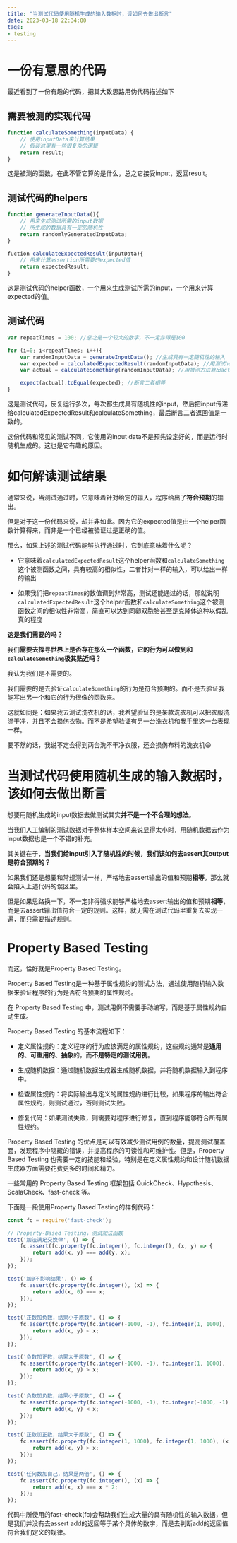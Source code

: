 ```yaml
---
title: "当测试代码使用随机生成的输入数据时，该如何去做出断言"
date: 2023-03-18 22:34:00
tags:
- testing
---
```


# 一份有意思的代码

最近看到了一份有趣的代码，把其大致思路用伪代码描述如下 

## 需要被测的实现代码

```javascript
function calculateSomething(inputData) {
    // 使用inputData来计算结果
    // 假装这里有一些很复杂的逻辑
    return result;
}
```

这是被测的函数，在此不管它算的是什么，总之它接受input，返回result。

## 测试代码的helpers

```javascript
function generateInputData(){
    // 用来生成测试所需的input数据
    // 所生成的数据具有一定的随机性
    return randomlyGeneratedInputData;
}

fuction calculateExpectedResult(inputData){
    // 用来计算assertion所需要的expected值
    return expectedResult;
}
```

这是测试代码的helper函数，一个用来生成测试所需的input，一个用来计算expected的值。

## 测试代码

```javascript
var repeatTimes = 100; //总之是一个较大的数字，不一定非得是100

for (i=0; i<repeatTimes; i++){
    var randomInputData = generateInputData(); //生成具有一定随机性的输入
    var expected = calculatedExpectedResult(randomInputData); //用测试helper算出expected
    var actual = calculateSomething(randomInputData); //用被测方法算出actual

    expect(actual).toEqual(expected); //断言二者相等
}
```

这是测试代码，反复运行多次，每次都生成具有随机性的input，然后把input传递给calculatedExpectedResult和calculateSomething，最后断言二者返回值是一致的。

这份代码和常见的测试不同，它使用的input data不是预先设定好的，而是运行时随机生成的。这也是它有趣的原因。

# 如何解读测试结果

通常来说，当测试通过时，它意味着针对给定的输入，程序给出了**符合预期**的输出。

但是对于这一份代码来说，却并非如此。因为它的expected值是由一个helper函数计算得来，而非是一个已经被验证过是正确的值。

那么，如果上述的测试代码能够执行通过时，它到底意味着什么呢？

* 它意味着```calculatedExpectedResult```这个helper函数和```calculateSomething```这个被测函数之间，具有较高的相似性，二者针对一样的输入，可以给出一样的输出

* 如果我们把```repeatTimes```的数值调到非常高，测试还能通过的话，那就说明```calculatedExpectedResult```这个helper函数和```calculateSomething```这个被测函数之间的相似性非常高，简直可以达到同卵双胞胎甚至是克隆体这种以假乱真的程度

**这是我们需要的吗？**

我们**需要去探寻世界上是否存在那么一个函数，它的行为可以做到和```calculateSomething```极其贴近吗？**

我认为我们是不需要的。

我们需要的是去验证```calculateSomething```的行为是符合预期的。而不是去验证我能写出另一个和它的行为很像的函数来。

这就如同是：如果我去测试洗衣机的话，我希望验证的是某款洗衣机可以把衣服洗涤干净，并且不会损伤衣物。而不是希望验证有另一台洗衣机和我手里这一台表现一样。

要不然的话，我说不定会得到两台洗不干净衣服，还会损伤布料的洗衣机😄

# 当测试代码使用随机生成的输入数据时，该如何去做出断言

想要用随机生成的input数据去做测试其实**并不是一个不合理的想法**。

当我们人工编制的测试数据对于整体样本空间来说显得太小时，用随机数据去作为input数据也是一个不错的补充。

其关键在于，**当我们给input引入了随机性的时候，我们该如何去assert其output是符合预期的？**

如果我们还是想要和常规测试一样，严格地去assert输出的值和预期**相等**，那么就会陷入上述代码的误区里。

但是如果思路换一下，不一定非得强求能够严格地去assert输出的值和预期**相等**，而是去assert输出值符合一定的规则。这样，就无需在测试代码里重复去实现一遍，而只需要描述规则。

# Property Based Testing

而这，恰好就是Property Based Testing。

Property Based Testing是一种基于属性规约的测试方法，通过使用随机输入数据来验证程序的行为是否符合预期的属性规约。

在 Property Based Testing 中，测试用例不需要手动编写，而是基于属性规约自动生成。

Property Based Testing 的基本流程如下：

* 定义属性规约：定义程序的行为应该满足的属性规约，这些规约通常是**通用的、可重用的、抽象**的，而**不是特定的测试用例**。

* 生成随机数据：通过随机数据生成器生成随机数据，并将随机数据输入到程序中。

* 检查属性规约：将实际输出与定义的属性规约进行比较，如果程序的输出符合属性规约，则测试通过，否则测试失败。

* 修复代码：如果测试失败，则需要对程序进行修复，直到程序能够符合所有属性规约。

Property Based Testing 的优点是可以有效减少测试用例的数量，提高测试覆盖面，发现程序中隐藏的错误，并提高程序的可读性和可维护性。但是，Property Based Testing 也需要一定的技能和经验，特别是在定义属性规约和设计随机数据生成器方面需要花费更多的时间和精力。

一些常用的 Property Based Testing 框架包括 QuickCheck、Hypothesis、ScalaCheck、fast-check 等。

下面是一段使用Property Based Testing的样例代码：

```javascript
const fc = require('fast-check');

// Property-Based Testing，测试加法函数
test('加法满足交换律', () => {
    fc.assert(fc.property(fc.integer(), fc.integer(), (x, y) => {
        return add(x, y) === add(y, x);
    }));
});

test('加0不影响结果', () => {
    fc.assert(fc.property(fc.integer(), (x) => {
        return add(x, 0) === x;
    }));
});

test('正数加负数，结果小于原数', () => {
    fc.assert(fc.property(fc.integer(-1000, -1), fc.integer(1, 1000), (x, y) => {
        return add(x, y) < x;
    }));
});

test('负数加正数，结果大于原数', () => {
    fc.assert(fc.property(fc.integer(-1000, -1), fc.integer(1, 1000), (x, y) => {
        return add(x, y) > x;
    }));
});

test('负数加负数，结果小于原数', () => {
    fc.assert(fc.property(fc.integer(-1000, -1), fc.integer(-1000, -1), (x, y) => {
        return add(x, y) < x;
    }));
});

test('正数加正数，结果大于原数', () => {
    fc.assert(fc.property(fc.integer(1, 1000), fc.integer(1, 1000), (x, y) => {
        return add(x, y) > x;
    }));
});

test('任何数加自己，结果是两倍', () => {
    fc.assert(fc.property(fc.integer(), (x) => {
        return add(x, x) === x * 2;
    }));
});
```

代码中所使用的fast-check(fc)会帮助我们生成大量的具有随机性的输入数据，但是我们并没有去assert add的返回等于某个具体的数字，而是去判断add的返回值符合我们定义的规律。
